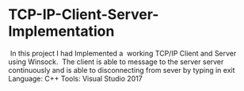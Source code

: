 # TCP-IP-Client-Server-Implementation
​ In this project I had Implemented a  working TCP/IP Client and Server using Winsock.  ​  The client is able to message to the server server continuously and is able to disconnecting from sever by typing in exit    ​  Language: C++  Tools: Visual Studio 2017  

